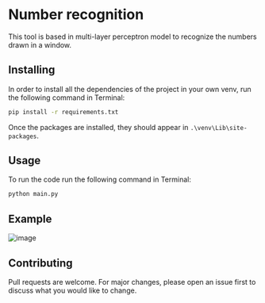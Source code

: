# Number recognition

This tool is based in multi-layer perceptron model to recognize the numbers drawn in a window.

## Installing
In order to install all the dependencies of the project in your own venv, run the following command in Terminal:
````bash
pip install -r requirements.txt
````

Once the packages are installed, they should appear in ````.\venv\Lib\site-packages````.

## Usage
To run the code run the following command in Terminal:
````bash
python main.py
````

## Example

![image](https://user-images.githubusercontent.com/37313531/112684784-d2907d80-8e73-11eb-9039-92e2ba2f6a5a.png)


## Contributing
Pull requests are welcome. For major changes, please open an issue first to discuss what you would like to change.

